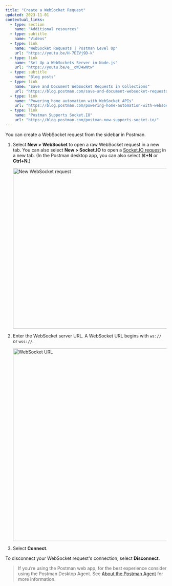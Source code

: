 ```yaml
---
title: "Create a WebSocket Request"
updated: 2023-11-01
contextual_links:
  - type: section
    name: "Additional resources"
  - type: subtitle
    name: "Videos"
  - type: link
    name: "WebSocket Requests | Postman Level Up"
    url: "https://youtu.be/H-7EZVj9D-k"
  - type: link
    name: "Set Up a WebSockets Server in Node.js"
    url: "https://youtu.be/e__oWJ4wNtw"
  - type: subtitle
    name: "Blog posts"
  - type: link
    name: "Save and Document WebSocket Requests in Collections"
    url: "https://blog.postman.com/save-and-document-websocket-requests-in-collections/"
  - type: link
    name: "Powering home automation with WebSocket APIs"
    url: "https://blog.postman.com/powering-home-automation-with-websocket-apis/"
  - type: link
    name: "Postman Supports Socket.IO"
    url: "https://blog.postman.com/postman-now-supports-socket-io/"
---
```


You can create a WebSocket request from the sidebar in Postman.

1. Select **New > WebSocket** to open a raw WebSocket request in a new tab. You can also select **New > Socket.IO** to open a [Socket.IO request](/docs/sending-requests/websocket/create-a-socketio-request/) in a new tab. (In the Postman desktop app, you can also select **⌘+N** or **Ctrl+N**.)

    <img src="https://assets.postman.com/postman-docs/v10/create-new-websocket-v10-2.jpg" alt="New WebSocket request" width="500px"/>

1. Enter the WebSocket server URL. A WebSocket URL begins with `ws://` or `wss://`.

    <img alt="WebSocket URL" src="https://assets.postman.com/postman-docs/v10/websocket-server-url-v10-22.jpg" width="600px"/>

1. Select **Connect**.

To disconnect your WebSocket request's connection, select **Disconnect**.

> If you’re using the Postman web app, for the best experience consider using the Postman Desktop Agent. See [About the Postman Agent](/docs/getting-started/basics/about-postman-agent/) for more information.
